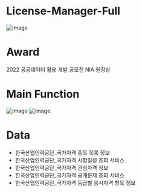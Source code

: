 # License-Manager-Full
![image](https://user-images.githubusercontent.com/108706790/217154509-45b4ea20-8d93-4d41-904b-d1f0d083ef78.png)


# Award
2022 공공데이터 활용 개발 공모전 NIA 원장상


# Main Function
![image](https://user-images.githubusercontent.com/108706790/217154707-2c487dff-abe0-469d-97b8-f0d6774d6ac6.png)
![image](https://user-images.githubusercontent.com/108706790/217154733-e5d89eae-9385-40bb-8d15-65e080c5d197.png)


# Data

- 한국산업인력공단_국가자격 종목 목록 정보
- 한국산업인력공단_국가자격 시험일정 조회 서비스
- 한국산업인력공단_국가자격 관심자격 정보
- 한국산업인력공단_국가자격 공개문제 조회 서비스
- 한국산업인력공단_국가자격 등급별 응시자격 항목 정보
